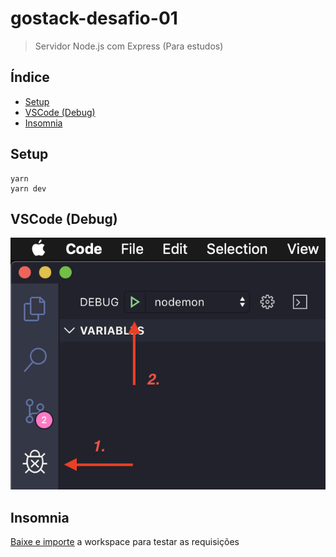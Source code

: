 # gostack-desafio-01
> Servidor Node.js com Express (Para estudos)

## Índice
- [Setup](#setup)
- [VSCode (Debug)](#vscode-debug)
- [Insomnia](#Insomnia)

## Setup
```
yarn
yarn dev
```

## VSCode (Debug)
![VSCode debug](docs/debug.png)

## Insomnia
[Baixe e importe]() a workspace para testar as requisições